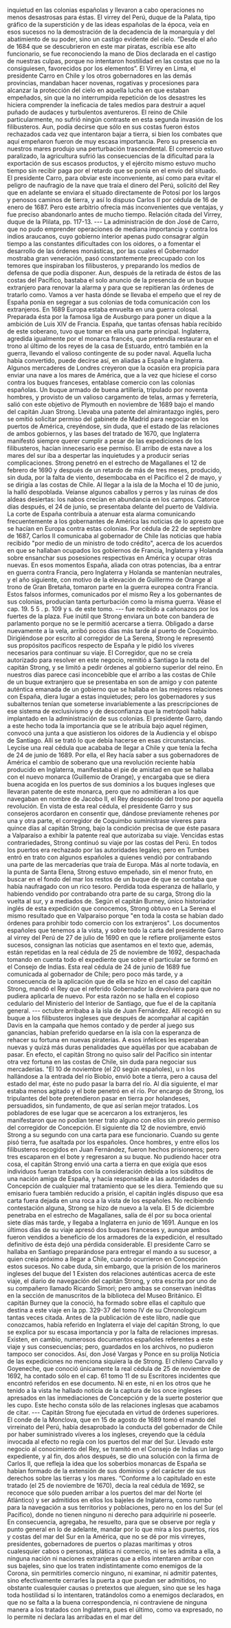 inquietud en las colonias españolas y llevaron a cabo operaciones no menos desastrosas para éstas. El virrey del Perú, duque de la Palata, tipo gráfico de la superstición y de las ideas españolas de la época, veía en esos sucesos no la demostración de la decadencia de la monarquía y del abatimiento de su poder, sino un castigo evidente del cielo. “Desde el año de 1684 que se descubrieron en este mar piratas, escribía ese alto funcionario, se fue reconociendo la mano de Dios declarada en el castigo de nuestras culpas, porque no intentaron hostilidad en las costas que no la consiguiesen, favorecidos por los elementos”. El Virrey en Lima, el presidente Carro en Chile y los otros gobernadores en las demás provincias, mandaban hacer novenas, rogativas y procesiones para alcanzar la protección del cielo en aquella lucha en que estaban empeñados, sin que la no interrumpida repetición de los desastres les hiciera comprender la ineficacia de tales medios para destruir a aquel puñado de audaces y turbulentos aventureros. El reino de Chile particularmente, no sufrió ningún contraste en esta segunda invasión de los filibusteros. Aun, podía decirse que sólo en sus costas fueron éstos rechazados cada vez que intentaron bajar a tierra, si bien los combates que aquí empeñaron fueron de muy escasa importancia. Pero su presencia en nuestros mares produjo una perturbación trascendental. El comercio estuvo paralizado, la agricultura sufrió las consecuencias de la dificultad para la exportación de sus escasos productos, y el ejército mismo estuvo mucho tiempo sin recibir paga por el retardo que se ponía en el envío del situado. El presidente Carro, para obviar este inconveniente, así como para evitar el peligro de naufragio de la nave que traía el dinero del Perú, solicitó del Rey que en adelante se enviara el situado directamente de Potosí por los largos y penosos caminos de tierra, y así lo dispuso Carlos II por cédula de 16 de enero de 1687. Pero este arbitrio ofrecía más inconvenientes que ventajas, y fue preciso abandonarlo antes de mucho tiempo. Relación citada del Virrey, duque de la Plilata, pp. 117-13. --- La administración de don José de Carro, que no pudo emprender operaciones de mediana importancia y contra los indios araucanos, cuyo gobierno interior apenas pudo consagrar algún tiempo a las constantes dificultades con los oidores, o a fomentar el desarrollo de las órdenes monásticas, por las cuales el Gobernador mostraba gran veneración, pasó constantemente preocupado con los temores que inspiraban los filibusteros, y preparando los medios de defensa de que podía disponer. Aun, después de la retirada de éstos de las costas del Pacífico, bastaba el solo anuncio de la presencia de un buque extranjero para renovar la alarma y para que se repitieran las órdenes de tratarlo como. Vamos a ver hasta dónde se llevaba el empeño que el rey de España ponía en segregar a sus colonias de toda comunicación con los extranjeros. En 1689 Europa estaba envuelta en una guerra colosal. Preparada ésta por la famosa liga de Ausburgo para poner un dique a la ambición de Luis XIV de Francia. España, que tantas ofensas había recibido de este soberano, tuvo que tomar en ella una parte principal. Inglaterra, agredida igualmente por el monarca francés, que pretendía restaurar en el trono al último de los reyes de la casa de Estuardo, entró también en la guerra, llevando el valioso contingente de su poder naval. Aquella lucha había convertido, puede decirse así, en aliadas a España e Inglaterra. Algunos mercaderes de Londres creyeron que la ocasión era propicia para enviar una nave a los mares de América, que a la vez que hiciese el corso contra los buques franceses, entablase comercio con las colonias españolas. Un buque armado de buena artillería, tripulado por noventa hombres, y provisto de un valioso cargamento de telas, armas y ferretería, salió con este objetivo de Plymouth en noviembre de 1689 bajo el mando del capitán Juan Strong. Llevaba una patente del almirantazgo inglés, pero se omitió solicitar permiso del gabinete de Madrid para negociar en los puertos de América, creyéndose, sin duda, que el estado de las relaciones de ambos gobiernos, y las bases del tratado de 1670, que Inglaterra manifestó siempre querer cumplir a pesar de las expediciones de los filibusteros, hacían innecesario ese permiso. El arribo de esta nave a los mares del sur iba a despertar las inquietudes y a producir serias complicaciones. Strong penetró en el estrecho de Magallanes el 12 de febrero de 1690 y después de un retardo de más de tres meses, producido, sin duda, por la falta de viento, desembocaba en el Pacífico el 2 de mayo, y se dirigía a las costas de Chile. Al llegar a la isla de la Mocha el 10 de junio, la halló despoblada. Veíanse algunos caballos y perros y las ruinas de dos aldeas desiertas: los nabos crecían en abundancia en los campos. Catorce días después, el 24 de junio, se presentaba delante del puerto de Valdivia. La corte de España contribuía a atenuar esta alarma comunicando frecuentemente a los gobernantes de América las noticias de lo apresto que se hacían en Europa contra estas colonias. Por cédula de 22 de septiembre de 1687, Carlos II comunicaba al gobernador de Chile las noticias que había recibido "por medio de un ministro de todo crédito", acerca de los acuerdos en que se hallaban ocupados los gobiernos de Francia, Inglaterra y Holanda sobre ensanchar sus posesiones respectivas en América y ocupar otras nuevas. En esos momentos España, aliada con otras potencias, iba a entrar en guerra contra Francia, pero Inglaterra y Holanda se mantenían neutrales, y el año siguiente, con motivo de la elevación de Guillermo de Orange al trono de Gran Bretaña, tomaron parte en la guerra europea contra Francia. Estos falsos informes, comunicados por el mismo Rey a los gobernantes de sus colonias, producían tanta perturbación como la misma guerra. Véase el cap. 19. 5 5 . p. 109 y s. de este tomo. --- fue recibido a cañonazos por los fuertes de la plaza. Fue inútil que Strong enviara un bote con bandera de parlamento porque no se le permitió acercarse a tierra. Obligado a darse nuevamente a la vela, arribó pocos días más tarde al puerto de Coquimbo. Dirigiéndose por escrito al corregidor de La Serena, Strong le representó sus propósitos pacíficos respecto de España y le pidió los víveres necesarios para continuar su viaje. El Corregidor, que no se creía autorizado para resolver en este negocio, remitió a Santiago la nota del capitán Strong, y se limitó a pedir órdenes al gobierno superior del reino. En nuestros días parece casi inconcebible que el arribo a las costas de Chile de un buque extranjero que se presentaba en son de amigo y con patente auténtica emanada de un gobierno que se hallaba en las mejores relaciones con España, diera lugar a estas inquietudes; pero los gobernadores y sus subalternos tenían que someterse invariablemente a las prescripciones de ese sistema de exclusivismo y de desconfianza que la metrópoli había implantado en la administración de sus colonias. El presidente Garro, dando a este hecho toda la importancia que se le atribuía bajo aquel régimen, convocó una junta a que asistieron los oidores de la Audiencia y el obispo de Santiago. Allí se trató lo que debía hacerse en esas circunstancias. Leycíse una real cédula que acababa de llegar a Chile y que tenía la fecha de 24 de junio de 1689. Por ella, el Rey hacía saber a sus gobernadores de América el cambio de soberano que una revolución reciente había producido en Inglaterra, manifestaba el pie de amistad en que se hallaba con el nuevo monarca (Guillemio de Orange), y encargaba que se diera buena acogida en los puertos de sus dominios a los buques ingleses que llevaran patente de este monarca, pero que no admitieran a los que navegaban en nombre de Jacobo II, el Rey desposeído del trono por aquella revolución. En vista de esta real cédula, el presidente Garro y sus consejeros acordaron en consentir que, dándose previamente rehenes por una y otra parte, el corregidor de Coquimbo suministrase víveres para quince días al capitán Strong, bajo la condición precisa de que éste pasara a Valparaíso a exhibir la patente real que autorizaba su viaje. Vencidas estas contrariedades, Strong continuó su viaje por las costas del Perú. En todos los puertos era rechazado por las autoridades legales; pero en Tumbes entró en trato con algunos españoles a quienes vendió por contrabando una parte de las mercaderías que traía de Europa. Más al norte todavía, en la punta de Santa Elena, Strong estuvo empeñado, sin el menor fruto, en buscar en el fondo del mar los restos de un buque de que se contaba que había naufragado con un rico tesoro. Perdida toda esperanza de hallarlo, y habiendo vendido por contrabando otra parte de su carga, Strong dio la vuelta al sur, y a mediados de. Según el capitán Burney, único historiador inglés de esta expedición que conocemos, Strong obtuvo en La Serena el mismo resultado que en Valparaíso porque "en toda la costa se habían dado órdenes para prohibir todo comercio con los extranjeros". Los documentos españoles que tenemos a la vista, y sobre todo la carta del presidente Garro al virrey del Perú de 27 de julio de 1690 en que le refiere prolijamente estos sucesos, consignan las noticias que asentamos en el texto que, además, están repetidas en la real cédula de 25 de noviembre de 1692, despachada tomando en cuenta todo el expediente que sobre el particular se formó en el Consejo de Indias. Esta real cédula de 24 de junio de 1689 fue comunicada al gobernador de Chile; pero poco más tarde, y a consecuencia de la aplicación que de ella se hizo en el caso del capitán Strong, mandó el Rey que el referido Gobernador la devolviera para que no pudiera aplicarla de nuevo. Por esta razón no se halla en el copioso cedulario del Ministerio del Interior de Santiago, que fue el de la capitanía general. --- octubre arribaba a la isla de Juan Fernández. Allí recogió en su buque a los filibusteros ingleses que después de acompañar al capitán Davis en la campaña que hemos contado y de perder al juego sus ganancias, habían preferido quedarse en la isla con la esperanza de rehacer su fortuna en nuevas piraterías. A esos infelices les esperaban nuevas y quizá más duras penalidades que aquéllas por que acababan de pasar. En efecto, el capitán Strong no quiso salir del Pacífico sin intentar otra vez fortuna en las costas de Chile, sin duda para negociar sus mercaderías. "El 10 de noviembre (el 20 según españoles), u n los hallándose a la entrada del río Biobío, envió bote a tierra, pero a causa del estado del mar, éste no pudo pasar la barra del río. Al día siguiente, el mar estaba menos agitado y el bote penetró en el río. Por encargo de Strong, los tripulantes del bote pretendieron pasar en tierra por holandeses, persuadidos, sin fundamento, de que así serían mejor tratados. Los pobladores de ese lugar que se acercaron a los extranjeros, les manifestaron que no podían tener trato alguno con ellos sin previo permiso del corregidor de Concepción. El siguiente día 12 de noviembre, envió Strong a su segundo con una carta para ese funcionario. Cuando su gente pisó tierra, fue asaltada por los españoles. Once hombres, y entre ellos los filibusteros recogidos en Juan Fernández, fueron hechos prisioneros; pero tres escaparon en el bote y regresaron a su buque. No pudiendo hacer otra cosa, el capitán Strong envió una carta a tierra en que exigía que esos individuos fueran tratados con la consideración debida a los súbditos de una nación amiga de España, y hacía responsable a las autoridades de Concepción de cualquier mal tratamiento que se les diera. Temiendo que su emisario fuera también reducido a prisión, el capitán inglés dispuso que esa carta fuera dejada en una roca a la vista de los españoles. No recibiendo contestación alguna, Strong se hizo de nuevo a la vela. El 5 de diciembre penetraba en el estrecho de Magallanes, salía de él por su boca oriental siete días más tarde, y llegaba a Inglaterra en junio de 1691. Aunque en los últimos días de su viaje apresó dos buques franceses y, aunque ambos fueron vendidos a beneficio de los armadores de la expedición, el resultado definitivo de ésta dejó una pérdida considerable. El presidente Carro se hallaba en Santiago preparándose para entregar el mando a su sucesor, a quien creía próximo a llegar a Chile, cuando ocurrieron en Concepción estos sucesos. No cabe duda, sin embargo, que la prisión de los marineros ingleses del buque del 1 Existen dos relaciones auténticas acerca de este viaje, el diario de navegación del capitán Strong, y otra escrita por uno de su compañero llamado Ricardo Simori; pero ambas se conservan inéditas en la sección de manuscritos de la biblioteca del Museo Británico. El capitán Burney que la conoció, ha formado sobre ellas el capítulo que destina a este viaje en la pp. 329-37 del tomo IV de su Chronologicum tantas veces citada. Antes de la publicación de este libro, nadie que conozcamos, había referido en Inglaterra el viaje del capitán Strong, lo que se explica por su escasa importancia y por la falta de relaciones impresas. Existen, en cambio, numerosos documentos españoles referentes a este viaje y sus consecuencias; pero, guardados en los archivos, no pudieron tampoco ser conocidos. Así, don José Vargas y Ponce en su prolija Noticia de las expediciones no menciona siquiera la de Strong. El chileno Carvallo y Goyeneche, que conoció únicamente la real cédula de 25 de noviembre de 1692, ha contado sólo en el cap. 61 tomo 11 de su Escritores incidentes que encontró referidos en ese documento. Ni en este, ni en los otros que he tenido a la vista he hallado noticia de la captura de los once ingleses apresados en las inmediaciones de Concepción y de la suerte posterior que les cupo. Este hecho consta sólo de las relaciones inglesas que acabamos de citar. --- Capitán Strong fue ejecutada en virtud de órdenes superiores. El conde de la Monclova, que en 15 de agosto de 1689 tomó el mando del virreinato del Perú, había desaprobado la conducta del gobernador de Chile por haber suministrado víveres a los ingleses, creyendo que la cédula invocada al efecto no regía con los puertos del mar del Sur. Llevado este negocio al conocimiento del Rey, se tramitó en el Consejo de Indias un largo expediente, y al fin, dos años después, se dio una solución con la firma de Carlos II, que refleja la idea que los soberbios monarcas de España se habían formado de la extensión de sus dominios y del carácter de sus derechos sobre las tierras y los mares. “Conforme a lo capitulado en este tratado (el 25 de noviembre de 1670), decía la real cédula de 1692, se reconoce que sólo pueden arribar a los puertos del mar del Norte (el Atlántico) y ser admitidos en ellos los bajeles de Inglaterra, como rumbo para la navegación a sus territorios y poblaciones, pero no en los del Sur (el Pacífico), donde no tienen ninguno ni derecho para adquirirle ni poseerle. En consecuencia, agregaba, he resuelto, para que se observe por regla y punto general en lo de adelante, mandar por lo que mira a los puertos, ríos y costas del mar del Sur en la América, que no se dé por mis virreyes, presidentes, gobernadores de puertos o plazas marítimas y otros cualesquier cabos o personas, plática ni comercio, ni se les admita a ella, a ninguna nación ni naciones extranjeras que a ellos intentaren arribar con sus bajeles, sino que los traten indistintamente como enemigos de la Corona, sin permitirles comercio ninguno, ni examinar, ni admitir patentes, sino efectivamente cerrarles la puerta a que puedan ser admitidos, no obstante cualesquier causas o pretextos que aleguen, sino que se les haga toda hostilidad si lo intentaren, tratándolos como a enemigos declarados, en que no se falta a la buena correspondencia, ni contraviene de ninguna manera a los tratados con Inglaterra, pues el último, como va expresado, no lo permite ni declara las arribadas en el mar del